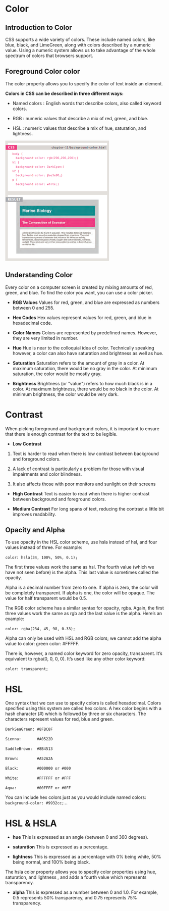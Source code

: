# Color

## Introduction to Color
CSS supports a wide variety of colors. These include named colors, like blue, black, and LimeGreen, along with colors described by a numeric value. Using a numeric system allows us to take advantage of the whole spectrum of colors that browsers support.



## Foreground Color color
The color property allows you
to specify the color of text inside
an element.

**Colors in CSS can be described in three different ways:**

* Named colors : English words that describe colors, also called keyword colors.

* RGB : numeric values that describe a mix of red, green, and blue.

* HSL : numeric values that describe a mix of hue, saturation, and lightness.

![css](img/css.PNG)

## Understanding Color
Every color on a computer screen is created by mixing amounts of red,
green, and blue. To find the color you want, you can use a color picker.

* **RGB Values**
Values for red, green, and blue
are expressed as numbers
between 0 and 255.

* **Hex Codes**
Hex values represent values
for red, green, and blue in
hexadecimal code.

* **Color Names**
Colors are represented by
predefined names. However,
they are very limited in number.

* **Hue**
Hue is near to the colloquial idea
of color. Technically speaking
however, a color can also have
saturation and brightness as
well as hue.

* **Saturation**
Saturation refers to the amount
of gray in a color. At maximum
saturation, there would be no
gray in the color. At minimum
saturation, the color would be
mostly gray.

* **Brightness**
Brightness (or "value") refers
to how much black is in a color.
At maximum brightness, there
would be no black in the color.
At minimum brightness, the
color would be very dark.

# Contrast
When picking foreground and background
colors, it is important to ensure that there is
enough contrast for the text to be legible.

* **Low Contrast**
1. Text is harder to read when
there is low contrast between
background and foreground
colors.

2. A lack of contrast is particularly
a problem for those with
visual impairments and color
blindness.

3. It also affects those with poor
monitors and sunlight on their
screens 

* **High Contrast**
Text is easier to read when
there is higher contrast between
background and foreground
colors.

* **Medium Contrast**
For long spans of text, reducing the contrast a little bit improves readability.

## Opacity and Alpha

To use opacity in the HSL color scheme, use hsla instead of hsl, and four values instead of three. For example:

```color: hsla(34, 100%, 50%, 0.1);```

The first three values work the same as hsl. The fourth value (which we have not seen before) is the alpha. This last value is sometimes called the opacity.

Alpha is a decimal number from zero to one. If alpha is zero, the color will be completely transparent. If alpha is one, the color will be opaque. The value for half transparent would be 0.5.



The RGB color scheme has a similar syntax for opacity, rgba. Again, the first three values work the same as rgb and the last value is the alpha. Here’s an example:

```color: rgba(234, 45, 98, 0.33);```

Alpha can only be used with HSL and RGB colors; we cannot add the alpha value to color: green color: #FFFFF.

There is, however, a named color keyword for zero opacity, transparent. It’s equivalent to rgba(0, 0, 0, 0). It’s used like any other color keyword:

```color: transparent;```

# HSL
One syntax that we can use to specify colors is called hexadecimal. Colors specified using this system are called hex colors. A hex color begins with a hash character (#) which is followed by three or six characters. The characters represent values for red, blue and green.

```DarkSeaGreen: #8FBC8F```

```Sienna:       #A0522D```

```SaddleBrown:  #8B4513```

```Brown:        #A52A2A```

```Black:        #000000 or #000```

```White:        #FFFFFF or #FFF```

```Aqua:         #00FFFF or #0FF```

You can include hex colors just as you would include named colors: 
```background-color: #9932cc;.```.

#  HSL & HSLA

* **hue**
This is expressed as an angle
(between 0 and 360 degrees).

* **saturation**
This is expressed as a
percentage.

* **lightness**
This is expressed as a
percentage with 0% being white,
50% being normal, and 100%
being black.

The hsla color property allows you to specify color properties using hue, saturation, and lightness , and adds a fourth value which represents transparency.

* **alpha**
This is expressed as a number between 0 and 1.0.
For example, 0.5 represents 50% transparency, and 0.75 represents 75% transparency.
